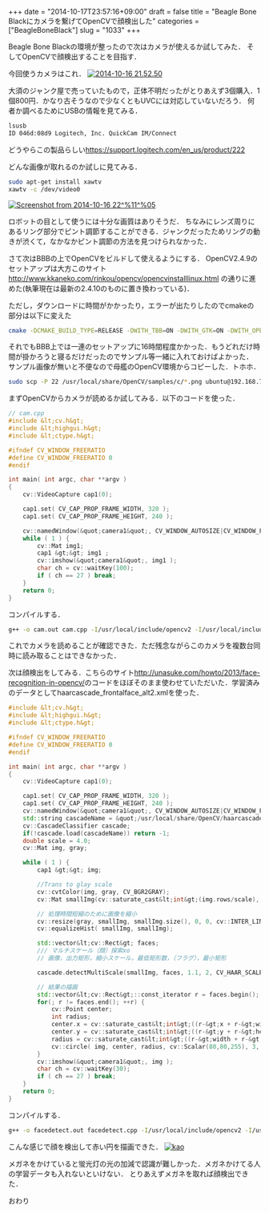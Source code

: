 +++
date = "2014-10-17T23:57:16+09:00"
draft = false
title = "Beagle Bone Blackにカメラを繋げてOpenCVで顔検出した"
categories = ["BeagleBoneBlack"]
slug = "1033"
+++

Beagle Bone Blackの環境が整ったので次はカメラが使えるか試してみた．
そしてOpenCVで顔検出することを目指す．

今回使うカメラはこれ．
<a href="/images/2014/10/2014-10-16-21.52.50.jpg"><img class="alignnone size-full wp-image-1036" src="/images/2014/10/2014-10-16-21.52.50.jpg" alt="2014-10-16 21.52.50"   /></a>

大須のジャンク屋で売っていたもので，正体不明だったがとりあえず3個購入．1個800円．かなり古そうなので少なくともUVCには対応していないだろう．
何者か調べるためにUSBの情報を見てみる．

```bash
lsusb
ID 046d:08d9 Logitech, Inc. QuickCam IM/Connect
```

どうやらこの製品らしい<a href="https://support.logitech.com/en_us/product/222">https://support.logitech.com/en_us/product/222</a>

どんな画像が取れるのか試しに見てみる．

```bash
sudo apt-get install xawtv
xawtv -c /dev/video0
```

<a href="/images/2014/10/92e3a3779139cfb20b6b014755961208.png"><img class="alignnone size-full wp-image-1037" src="/images/2014/10/92e3a3779139cfb20b6b014755961208.png" alt="Screenshot from 2014-10-16 22^%11^%05"   /></a>

ロボットの目として使うには十分な画質はありそうだ．
ちなみにレンズ周りにあるリング部分でピント調節することができる．ジャンクだったためリングの動きが渋くて，なかなかピント調節の方法を見つけられなかった．

さて次はBBBの上でOpenCVをビルドして使えるようにする．
OpenCV2.4.9のセットアップは大方このサイト<a href="http://www.kkaneko.com/rinkou/opencv/opencvinstalllinux.html">http://www.kkaneko.com/rinkou/opencv/opencvinstalllinux.html</a>
の通りに進めた(執筆現在は最新の2.4.10のものに置き換わっている)．

ただし，ダウンロードに時間がかかったり，エラーが出たりしたのでcmakeの部分は以下に変えた

```bash
cmake -DCMAKE_BUILD_TYPE=RELEASE -DWITH_TBB=ON -DWITH_GTK=ON -DWITH_OPENGL=ON -DWITH_OPENCL=OFF -DWITH_CUDA=OFF -DWITH_UNICAP=ON -DWITH_V4L=ON -DWITH_XINE=ON  .
```

それでもBBB上では一連のセットアップに16時間程度かかった．もうどれだけ時間が掛かろうと寝るだけだったのでサンプル等一緒に入れておけばよかった．
サンプル画像が無いと不便なので母艦のOpenCV環境からコピーした．トホホ．

```bash
sudo scp -P 22 /usr/local/share/OpenCV/samples/c/*.png ubuntu@192.168.7.2:/usr/local/share/OpenCV/samples/c
```

まずOpenCVからカメラが読めるか試してみる．以下のコードを使った．

```cpp
// cam.cpp
#include &lt;cv.h&gt;
#include &lt;highgui.h&gt;
#include &lt;ctype.h&gt;

#ifndef CV_WINDOW_FREERATIO
#define CV_WINDOW_FREERATIO 0
#endif

int main( int argc, char **argv )
{
	cv::VideoCapture cap1(0);

	cap1.set( CV_CAP_PROP_FRAME_WIDTH, 320 );
	cap1.set( CV_CAP_PROP_FRAME_HEIGHT, 240 );

	cv::namedWindow(&quot;camera1&quot;, CV_WINDOW_AUTOSIZE|CV_WINDOW_FREERATIO);
	while ( 1 ) {
		cv::Mat img1;
		cap1 &gt;&gt; img1 ;
		cv::imshow(&quot;camera1&quot;, img1 );
		char ch = cv::waitKey(100);
		if ( ch == 27 ) break;
	}
	return 0;
}
```

コンパイルする．

```bash
g++ -o cam.out cam.cpp -I/usr/local/include/opencv2 -I/usr/local/include/opencv -L/usr/local/lib -lopencv_core -lopencv_highgui
```

これでカメラを読めることが確認できた．ただ残念ながらこのカメラを複数台同時に読み取ることはできなかった．

次は顔検出をしてみる．こちらのサイト<a href="http://unasuke.com/howto/2013/face-recognition-in-opencv/">http://unasuke.com/howto/2013/face-recognition-in-opencv/</a>のコードをほぼそのまま使わせていただいた．学習済みのデータとしてhaarcascade_frontalface_alt2.xmlを使った．

```cpp
#include &lt;cv.h&gt;
#include &lt;highgui.h&gt;
#include &lt;ctype.h&gt;

#ifndef CV_WINDOW_FREERATIO
#define CV_WINDOW_FREERATIO 0
#endif

int main( int argc, char **argv )
{
	cv::VideoCapture cap1(0);

	cap1.set( CV_CAP_PROP_FRAME_WIDTH, 320 );
	cap1.set( CV_CAP_PROP_FRAME_HEIGHT, 240 );
	cv::namedWindow(&quot;camera1&quot;, CV_WINDOW_AUTOSIZE|CV_WINDOW_FREERATIO);
	std::string cascadeName = &quot;/usr/local/share/OpenCV/haarcascades/haarcascade_frontalface_alt2.xml&quot;;
	cv::CascadeClassifier cascade;
	if(!cascade.load(cascadeName)) return -1;
	double scale = 4.0;
	cv::Mat img, gray;

	while ( 1 ) {
		cap1 &gt;&gt; img;

		//Trans to glay scale
		cv::cvtColor(img, gray, CV_BGR2GRAY);
		cv::Mat smallImg(cv::saturate_cast&lt;int&gt;(img.rows/scale), cv::saturate_cast&lt;int&gt;(img.cols/scale), CV_8UC1);

		// 処理時間短縮のために画像を縮小
		cv::resize(gray, smallImg, smallImg.size(), 0, 0, cv::INTER_LINEAR);
		cv::equalizeHist( smallImg, smallImg);

		std::vector&lt;cv::Rect&gt; faces;
		/// マルチスケール（顔）探索xo
		// 画像，出力矩形，縮小スケール，最低矩形数，（フラグ），最小矩形

		cascade.detectMultiScale(smallImg, faces, 1.1, 2, CV_HAAR_SCALE_IMAGE, cv::Size(30, 30));

		// 結果の描画
		std::vector&lt;cv::Rect&gt;::const_iterator r = faces.begin();
		for(; r != faces.end(); ++r) {
			cv::Point center;
			int radius;
			center.x = cv::saturate_cast&lt;int&gt;((r-&gt;x + r-&gt;width*0.5)*scale);
			center.y = cv::saturate_cast&lt;int&gt;((r-&gt;y + r-&gt;height*0.5)*scale);
			radius = cv::saturate_cast&lt;int&gt;((r-&gt;width + r-&gt;height)*0.25*scale);
			cv::circle( img, center, radius, cv::Scalar(80,80,255), 3, 8, 0 );
		}
		cv::imshow(&quot;camera1&quot;, img );
		char ch = cv::waitKey(30);
		if ( ch == 27 ) break;
	}
	return 0;
}
```

コンパイルする．

```bash
g++ -o facedetect.out facedetect.cpp -I/usr/local/include/opencv2 -I/usr/local/include/opencv -L/usr/local/lib -lopencv_core -lopencv_highgui -lopencv_imgproc -lopencv_objdetect
```

こんな感じで顔を検出して赤い円を描画できた．
<a href="/images/2014/10/kao.png"><img class="alignnone size-full wp-image-1040" src="/images/2014/10/kao.png" alt="kao"   /></a>

メガネをかけていると蛍光灯の光の加減で認識が難しかった．メガネかけてる人の学習データも入れないといけない．
とりあえずメガネを取れば顔検出できた．

おわり
